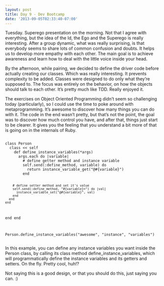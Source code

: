 ```yaml
---
layout: post
title: Day 9 - Dev Bootcamp
date: '2013-09-05T02:33:40-07:00'
---
```

<p>Tuesday. Superego presentation on the morning. Not that I agree with everything, but the idea of the Id, the Ego and the Superego is really interesting. After a group dynamic, what was really surprising, is that everybody seems to share lots of common confusion and doubts. It helps us to develop more empathy with each other. The main goal is to achieve awareness and learn how to deal with the little voice inside your head.</p>
<p>By the afternoon, while pairing, we decided to define the driver code before actually creating our classes. Which was really interesting. It prevents complexity to be added. Classes were designed to do only what they&#8217;re supposed to. The focus was entirely on the behavior, on how the objects should talk to each other. It&#8217;s pretty much like TDD. Really enjoyed it.</p>
<p>The exercises on Object Oriented Programming didn&#8217;t seem so challenging today (particularly), so I could use the time to poke around with metaprogramming. It&#8217;s awesome to discover how many things you can do with it. The code in the end wasn&#8217;t pretty, but that&#8217;s not the point, the goal was to discover how much control you have, and after that, things just start to be clearer. It gives you the feeling that you understand a bit more of that is going on in the internals of Ruby.</p>
<pre class="prettyprint"><code>
class Person
  class &lt;&lt; self
    def define_instance_variables(*args)
      args.each do |variable|
        # define getter method and instance variable
        self.send(:define_method, variable) do
          return instance_variable_get("@#{variable}")
        end

        # define setter method and set it's value
        self.send(:define_method, "#{variable}=") do |val|
          instance_variable_set("@#{variable}", val)
        end
      end
    end
  end
end

Person.define_instance_variables("awesome", "instance", "variables")
</code></pre>
<p>In this example, you can define any instance variables you want inside the Person class, by calling its class method define_instance_variables, which will programmatically define the instance variables and its getters and setters. On the fly. Pretty cool, huh!?</p>
<p>Not saying this is a good design, or that you should do this, just saying you can. :)</p>
